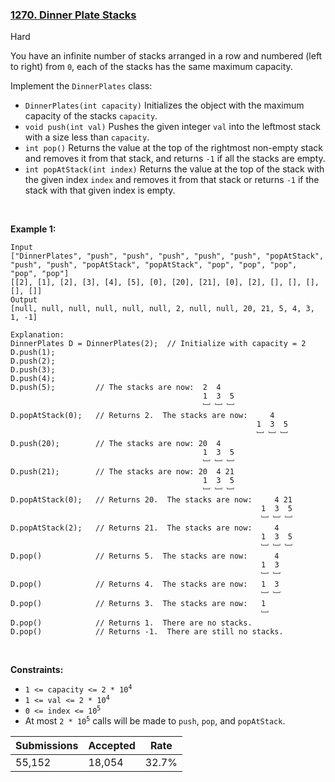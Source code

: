 ### [1270. Dinner Plate Stacks](https://leetcode.com/problems/dinner-plate-stacks/description/)

Hard

You have an infinite number of stacks arranged in a row and numbered (left to right) from `` 0 ``, each of the stacks has the same maximum capacity.

Implement the `` DinnerPlates `` class:

*   `` DinnerPlates(int capacity) `` Initializes the object with the maximum capacity of the stacks `` capacity ``.
*   `` void push(int val) `` Pushes the given integer `` val `` into the leftmost stack with a size less than `` capacity ``.
*   `` int pop() `` Returns the value at the top of the rightmost non-empty stack and removes it from that stack, and returns `` -1 `` if all the stacks are empty.
*   `` int popAtStack(int index) `` Returns the value at the top of the stack with the given index `` index `` and removes it from that stack or returns `` -1 `` if the stack with that given index is empty.

 

<strong class="example">Example 1:</strong>

```
Input
["DinnerPlates", "push", "push", "push", "push", "push", "popAtStack", "push", "push", "popAtStack", "popAtStack", "pop", "pop", "pop", "pop", "pop"]
[[2], [1], [2], [3], [4], [5], [0], [20], [21], [0], [2], [], [], [], [], []]
Output
[null, null, null, null, null, null, 2, null, null, 20, 21, 5, 4, 3, 1, -1]

Explanation: 
DinnerPlates D = DinnerPlates(2);  // Initialize with capacity = 2
D.push(1);
D.push(2);
D.push(3);
D.push(4);
D.push(5);         // The stacks are now:  2  4
                                           1  3  5
                                           ﹈ ﹈ ﹈
D.popAtStack(0);   // Returns 2.  The stacks are now:     4
                                                       1  3  5
                                                       ﹈ ﹈ ﹈
D.push(20);        // The stacks are now: 20  4
                                           1  3  5
                                           ﹈ ﹈ ﹈
D.push(21);        // The stacks are now: 20  4 21
                                           1  3  5
                                           ﹈ ﹈ ﹈
D.popAtStack(0);   // Returns 20.  The stacks are now:     4 21
                                                        1  3  5
                                                        ﹈ ﹈ ﹈
D.popAtStack(2);   // Returns 21.  The stacks are now:     4
                                                        1  3  5
                                                        ﹈ ﹈ ﹈ 
D.pop()            // Returns 5.  The stacks are now:      4
                                                        1  3 
                                                        ﹈ ﹈  
D.pop()            // Returns 4.  The stacks are now:   1  3 
                                                        ﹈ ﹈   
D.pop()            // Returns 3.  The stacks are now:   1 
                                                        ﹈   
D.pop()            // Returns 1.  There are no stacks.
D.pop()            // Returns -1.  There are still no stacks.
```

 

__Constraints:__

*   <code>1 <= capacity <= 2 * 10<sup>4</sup></code>
*   <code>1 <= val <= 2 * 10<sup>4</sup></code>
*   <code>0 <= index <= 10<sup>5</sup></code>
*   At most <code>2 * 10<sup>5</sup></code> calls will be made to `` push ``, `` pop ``, and `` popAtStack ``.

| Submissions    | Accepted     | Rate   |
| -------------- | ------------ | ------ |
| 55,152 | 18,054 | 32.7% |